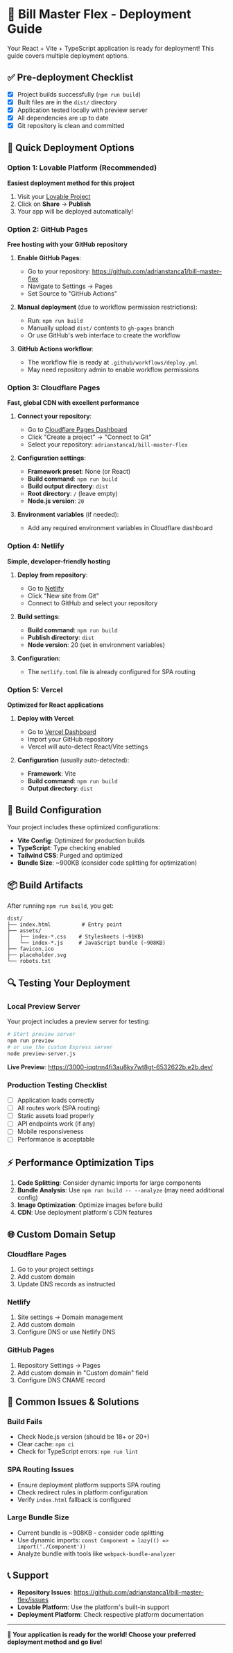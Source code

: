 # 🚀 Bill Master Flex - Deployment Guide

Your React + Vite + TypeScript application is ready for deployment! This guide covers multiple deployment options.

## ✅ Pre-deployment Checklist

- [x] Project builds successfully (`npm run build`)
- [x] Built files are in the `dist/` directory
- [x] Application tested locally with preview server
- [x] All dependencies are up to date
- [x] Git repository is clean and committed

## 🎯 Quick Deployment Options

### Option 1: Lovable Platform (Recommended)
**Easiest deployment method for this project**

1. Visit your [Lovable Project](https://lovable.dev/projects/5295eab3-6497-4c88-8ecf-70d77bf6640d)
2. Click on **Share** → **Publish**
3. Your app will be deployed automatically!

### Option 2: GitHub Pages
**Free hosting with your GitHub repository**

1. **Enable GitHub Pages**:
   - Go to your repository: https://github.com/adrianstanca1/bill-master-flex
   - Navigate to Settings → Pages
   - Set Source to "GitHub Actions"

2. **Manual deployment** (due to workflow permission restrictions):
   - Run: `npm run build`
   - Manually upload `dist/` contents to `gh-pages` branch
   - Or use GitHub's web interface to create the workflow

3. **GitHub Actions workflow**: 
   - The workflow file is ready at `.github/workflows/deploy.yml`
   - May need repository admin to enable workflow permissions

### Option 3: Cloudflare Pages
**Fast, global CDN with excellent performance**

1. **Connect your repository**:
   - Go to [Cloudflare Pages Dashboard](https://dash.cloudflare.com/pages)
   - Click "Create a project" → "Connect to Git"
   - Select your repository: `adrianstanca1/bill-master-flex`

2. **Configuration settings**:
   - **Framework preset**: None (or React)
   - **Build command**: `npm run build`
   - **Build output directory**: `dist`
   - **Root directory**: `/` (leave empty)
   - **Node.js version**: `20`

3. **Environment variables** (if needed):
   - Add any required environment variables in Cloudflare dashboard

### Option 4: Netlify
**Simple, developer-friendly hosting**

1. **Deploy from repository**:
   - Go to [Netlify](https://app.netlify.com)
   - Click "New site from Git"
   - Connect to GitHub and select your repository

2. **Build settings**:
   - **Build command**: `npm run build`
   - **Publish directory**: `dist`
   - **Node version**: 20 (set in environment variables)

3. **Configuration**:
   - The `netlify.toml` file is already configured for SPA routing

### Option 5: Vercel
**Optimized for React applications**

1. **Deploy with Vercel**:
   - Go to [Vercel Dashboard](https://vercel.com/dashboard)
   - Import your GitHub repository
   - Vercel will auto-detect React/Vite settings

2. **Configuration** (usually auto-detected):
   - **Framework**: Vite
   - **Build command**: `npm run build`
   - **Output directory**: `dist`

## 🔧 Build Configuration

Your project includes these optimized configurations:

- **Vite Config**: Optimized for production builds
- **TypeScript**: Type checking enabled
- **Tailwind CSS**: Purged and optimized
- **Bundle Size**: ~900KB (consider code splitting for optimization)

## 📦 Build Artifacts

After running `npm run build`, you get:

```
dist/
├── index.html          # Entry point
├── assets/
│   ├── index-*.css    # Stylesheets (~91KB)
│   └── index-*.js     # JavaScript bundle (~908KB)
├── favicon.ico
├── placeholder.svg
└── robots.txt
```

## 🔍 Testing Your Deployment

### Local Preview Server
Your project includes a preview server for testing:

```bash
# Start preview server
npm run preview
# or use the custom Express server
node preview-server.js
```

**Live Preview**: https://3000-iqqtnn4fi3au8ky7wt8gt-6532622b.e2b.dev/

### Production Testing Checklist

- [ ] Application loads correctly
- [ ] All routes work (SPA routing)
- [ ] Static assets load properly
- [ ] API endpoints work (if any)
- [ ] Mobile responsiveness
- [ ] Performance is acceptable

## ⚡ Performance Optimization Tips

1. **Code Splitting**: Consider dynamic imports for large components
2. **Bundle Analysis**: Use `npm run build -- --analyze` (may need additional config)
3. **Image Optimization**: Optimize images before build
4. **CDN**: Use deployment platform's CDN features

## 🌐 Custom Domain Setup

### Cloudflare Pages
1. Go to your project settings
2. Add custom domain
3. Update DNS records as instructed

### Netlify
1. Site settings → Domain management
2. Add custom domain
3. Configure DNS or use Netlify DNS

### GitHub Pages
1. Repository Settings → Pages
2. Add custom domain in "Custom domain" field
3. Configure DNS CNAME record

## 🚨 Common Issues & Solutions

### Build Fails
- Check Node.js version (should be 18+ or 20+)
- Clear cache: `npm ci`
- Check for TypeScript errors: `npm run lint`

### SPA Routing Issues
- Ensure deployment platform supports SPA routing
- Check redirect rules in platform configuration
- Verify `index.html` fallback is configured

### Large Bundle Size
- Current bundle is ~908KB - consider code splitting
- Use dynamic imports: `const Component = lazy(() => import('./Component'))`
- Analyze bundle with tools like `webpack-bundle-analyzer`

## 📞 Support

- **Repository Issues**: https://github.com/adrianstanca1/bill-master-flex/issues
- **Lovable Platform**: Use the platform's built-in support
- **Deployment Platform**: Check respective platform documentation

---

**🎉 Your application is ready for the world! Choose your preferred deployment method and go live!**
